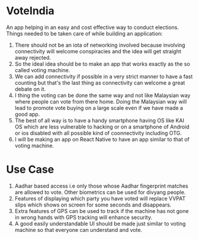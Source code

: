 # VoteIndia
An app helping in an easy and cost effective way to conduct elections.
Things needed to be taken care of while building an application:
1. There should not be an iota of networking involved because involving connectivity will welcome conspiracies and the idea will get straight away rejected.
2. So the ideal idea should be to make an app that works exactly as the so called voting machine.
3. We can add connectivity if possible in a very strict manner to have a fast counting but that's the last thing as connectivity can welcome a great debate on it.
4. I thing the voting can be done the same way and not like Malaysian way where people can vote from there home. Doing the Malaysian way will lead to promote vote buying on a large scale even if we have made a good app.
5. The best of all way is to have a handy smartphone having OS like KAI OS which are less vulnerable to hacking or on a smartphone of Android or ios disabled with all possible kind of coonnectivity including OTG.
6. I will be making an app on React Native to have an app similar to that of voting machine.

# Use Case
1. Aadhar based access i.e only those whose Aadhar fingerprint matches are allowed to vote. Other biometrics can be used for divyang people.
2. Features of displaying which party you have voted will replace VVPAT slips which shows on screen for some seconds and disappears.
3. Extra features of GPS can be used to track if the machine has not gone in wrong hands with GPS tracking will enhance security.
4. A good easily understandable UI should be made just similar to voting machine so that everyone can understand and vote.
